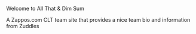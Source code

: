 Welcome to All That & Dim Sum

A Zappos.com CLT team site that provides a nice team bio and information from Zuddles